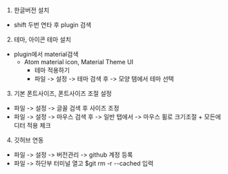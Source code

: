 1. 한글버전 설치 
- shift 두번 연타 후 plugin 검색
2. 테마, 아이콘 테마 설치
- plugin에서 material검색
  - Atom material icon, Material Theme UI
    - 테마 적용하기
    - 파일 -> 설정 -> 테마 검색 후 -> 모양 탬에서 테마 선택
3. 기본 폰트사이즈, 폰트사이즈 조절 설정
- 파일 -> 설정 -> 글꼴 검색 후 사이즈 조정
- 파일 -> 설정 -> 마우스 검색 후 -> 일반 탭에서 -> 마우스 휠로 크기조절 + 모든에디터 적용 체크

4. 깃허브 연동
- 파일 -> 설정 -> 버전관리 -> github 계정 등록
- 파일 -> 하단부 터미널 열고 $git rm -r --cached 입력